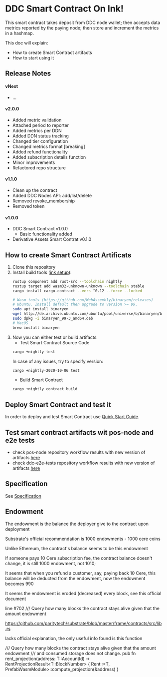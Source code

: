 # DDC Smart Contract On Ink!

This smart contract takes deposit from DDC node wallet; then accepts data metrics reported by the paying node; then store and increment the metrics in a hashmap.

This doc will explain:
* How to create Smart Contract artifacts
* How to start using it

## Release Notes
#### vNext
* ...
#### v2.0.0
* Added metric validation
* Attached period to reporter
* Added metrics per DDN
* Added DDN status tracking
* Changed tier configuration
* Changed metrics format [breaking]
* Added refund functionality
* Added subscription details function
* Minor improvements
* Refactored repo structure
#### v1.1.0
* Clean up the contract
* Added DDC Nodes API: add/list/delete
* Removed revoke_membership
* Removed token
#### v1.0.0
* DDC Smart Contract v1.0.0
    * Basic functionality added
* Derivative Assets Smart Contrat v0.1.0

## How to create Smart Contract Artificats

1. Clone this repository
1. Install build tools ([ink setup](https://substrate.dev/substrate-contracts-workshop/#/0/setup)):
    ```bash
    rustup component add rust-src --toolchain nightly
    rustup target add wasm32-unknown-unknown --toolchain stable
    cargo install cargo-contract --vers ^0.12 --force --locked
    
    # Wasm tools (https://github.com/WebAssembly/binaryen/releases)
    # Ubuntu. Install default then upgrade to version >= 99.
    sudo apt install binaryen
    wget http://de.archive.ubuntu.com/ubuntu/pool/universe/b/binaryen/binaryen_99-3_amd64.deb
    sudo dpkg -i binaryen_99-3_amd64.deb
    # MacOS
    brew install binaryen
    ```
1. Now you can either test or build artifacts:
    * Test Smart Contract Source Code
    ```bash
    cargo +nightly test
    ```
    In case of any issues, try to specify version:
    ```bash
    cargo +nightly-2020-10-06 test
    ```
    * Build Smart Contract
    ```bash
    cargo +nightly contract build
    ```
## Deploy Smart Contract and test it
In order to deploy and test Smart Contract use [Quick Start Guide](https://github.com/Cerebellum-Network/private-standalone-network-node/blob/dev/docs/tutorial.md#quick-start-guide).

## Test smart contract artifacts wit pos-node and e2e tests
- check pos-node repository workflow results with new version of artifacts [here](https://github.com/Cerebellum-Network/pos-network-node/actions/workflows/run-tests-on-new-version-of-ddc-sc.yml)
- check ddc-e2e-tests repository workflow results with new version of artifacts [here](https://github.com/Cerebellum-Network/ddc-e2e-tests/actions/workflows/run-tests-on-new-version-of-ddc-sc.yml)

## Specification
See [Specification](./SPECIFICATION.md)

## Endowment

The endowment is the balance the deployer give to the contract upon deployment

Substrate's official recommendation is 1000 endowments - 1000 cere coins

Unlike Ethereum, the contract's balance seems to be this endowment

If someone pays 10 Cere subscription fee, the contract balance doesn't change, it is still 1000 endowment, not 1010;

It seems that when you refund a customer, say, paying back 10 Cere, this balance will be deducted from the endowment, now the endowment becomes 990

It seems the endowment is eroded (decreased) every block, see this official document

line #702 /// Query how many blocks the contract stays alive given that the amount endowment

https://github.com/paritytech/substrate/blob/master/frame/contracts/src/lib.rs

lacks official explanation, the only useful info found is this function

/// Query how many blocks the contract stays alive given that the amount endowment
/// and consumed storage does not change.
pub fn rent_projection(address: T::AccountId) -> RentProjectionResult<T::BlockNumber> {
	Rent::<T, PrefabWasmModule<T>>::compute_projection(&address)
}
